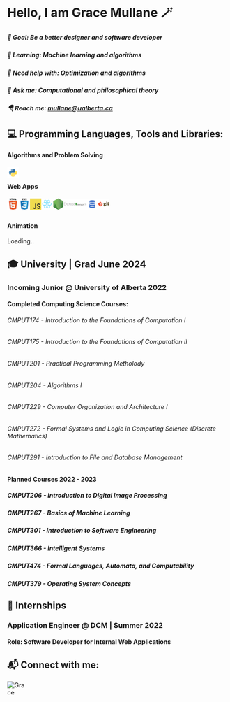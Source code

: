 # Hello, I am Grace Mullane 🪄

##### 🔭 Goal: Be a better designer and software developer
##### 🌱 Learning: Machine learning and algorithms
##### 💫 Need help with: Optimization and algorithms 
##### 💬 Ask me: Computational and philosophical theory
##### 🪂 Reach me: mullane@ualberta.ca <br>

## 💻 Programming Languages, Tools and Libraries:

#### Algorithms and Problem Solving
<img align="left" target="_blank" alt="Python" width="26px" src="https://raw.githubusercontent.com/github/explore/80688e429a7d4ef2fca1e82350fe8e3517d3494d/topics/python/python.png"/> <br>

#### Web Apps
<img align="left" target="_blank" alt="HTML" width="26px" src="https://raw.githubusercontent.com/github/explore/80688e429a7d4ef2fca1e82350fe8e3517d3494d/topics/html/html.png" />
<img align="left" target="_blank" alt="CSS" width="26px" src="https://raw.githubusercontent.com/github/explore/80688e429a7d4ef2fca1e82350fe8e3517d3494d/topics/css/css.png" />
<img align="left" target="_blank" alt="JavaScript" width="26px" src="https://raw.githubusercontent.com/github/explore/80688e429a7d4ef2fca1e82350fe8e3517d3494d/topics/javascript/javascript.png" />
<img align="left" target="_blank" alt="React" width="26px" src="https://raw.githubusercontent.com/github/explore/80688e429a7d4ef2fca1e82350fe8e3517d3494d/topics/react/react.png" />
<img align="left" target="_blank" alt="NodeJS" width="26px" src="https://raw.githubusercontent.com/github/explore/80688e429a7d4ef2fca1e82350fe8e3517d3494d/topics/nodejs/nodejs.png" />
<img align="left" target="_blank" alt="Express" width="26px" src="https://raw.githubusercontent.com/github/explore/80688e429a7d4ef2fca1e82350fe8e3517d3494d/topics/express/express.png" />
<img align="left" target="_blank" alt="MongoDB" width="26px" src="https://raw.githubusercontent.com/github/explore/80688e429a7d4ef2fca1e82350fe8e3517d3494d/topics/mongodb/mongodb.png" />
<img align="left" target="_blank" alt="SQL" width="26px" src="https://raw.githubusercontent.com/github/explore/80688e429a7d4ef2fca1e82350fe8e3517d3494d/topics/sql/sql.png" />
<img align="left" target="_blank" alt="git" width="26px" src="https://raw.githubusercontent.com/github/explore/80688e429a7d4ef2fca1e82350fe8e3517d3494d/topics/git/git.png" />

<br> </br>

#### Animation
Loading.. <br>

## 🎓 University | Grad June 2024
### Incoming Junior @ University of Alberta 2022

#### Completed Computing Science Courses:
###### CMPUT174 - Introduction to the Foundations of Computation I
###### CMPUT175 - Introduction to the Foundations of Computation II
###### CMPUT201 - Practical Programming Metholody
###### CMPUT204 - Algorithms I
###### CMPUT229 - Computer Organization and Architecture I
###### CMPUT272 - Formal Systems and Logic in Computing Science (Discrete Mathematics)
###### CMPUT291 - Introduction to File and Database Management

#### Planned Courses 2022 - 2023

##### CMPUT206 - Introduction to Digital Image Processing
##### CMPUT267 - Basics of Machine Learning
##### CMPUT301 - Introduction to Software Engineering
##### CMPUT366 - Intelligent Systems
##### CMPUT474 - Formal Languages, Automata, and Computability
##### CMPUT379 - Operating System Concepts <br>

## 👷 Internships
### Application Engineer @ DCM | Summer 2022
#### Role: Software Developer for Internal Web Applications

## 📬 Connect with me:
<img align="left" src="https://raw.githubusercontent.com/rahuldkjain/github-profile-readme-generator/master/src/images/icons/Social/linked-in-alt.svg" alt="Grace Mullane | LinkedIn" height="30" width="40" />
